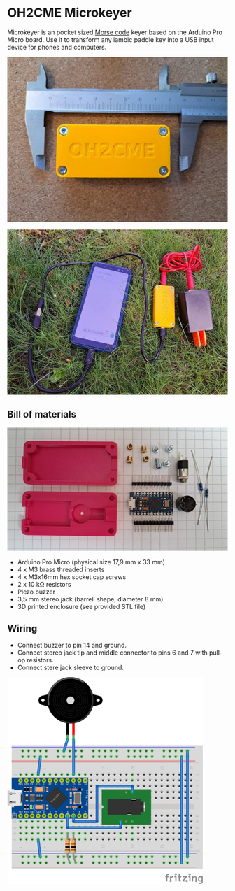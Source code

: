 # OH2CME Microkeyer

Microkeyer is an pocket sized [Morse code](https://en.wikipedia.org/wiki/Morse_code) keyer based on 
the Arduino Pro Micro board. Use it to transform any iambic paddle key into a USB input device for phones
and computers.

![Microkeyer](microkeyer.jpeg)

![Microkeyer in action](./microkeyer-field.jpeg)

## Bill of materials

![Bill of materials](./microkeyer-bom.jpeg)

- Arduino Pro Micro (physical size 17,9 mm x 33 mm)
- 4 x M3 brass threaded inserts
- 4 x M3x16mm hex socket cap screws
- 2 x 10 kΩ resistors
- Piezo buzzer
- 3,5 mm stereo jack (barrell shape, diameter 8 mm)
- 3D printed enclosure (see provided STL file)

## Wiring

* Connect buzzer to pin 14 and ground.
* Connect stereo jack tip and middle connector to pins 6 and 7 with pull-op resistors.
* Connect stere jack sleeve to ground.
 
![Wiring on a breadboard](microkeyer_bb.png)
